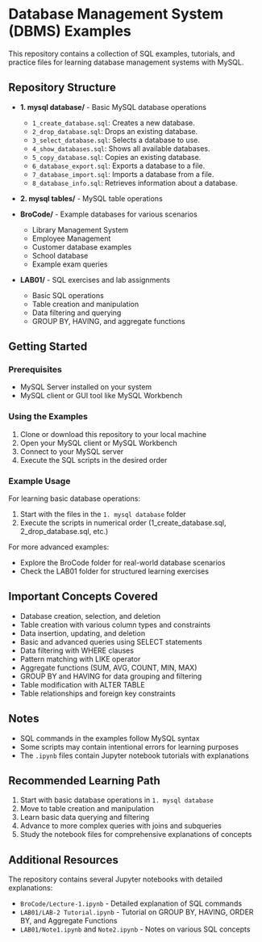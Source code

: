 # Database Management System (DBMS) Examples

This repository contains a collection of SQL examples, tutorials, and practice files for learning database management systems with MySQL.

## Repository Structure

- **1. mysql database/** - Basic MySQL database operations
  - `1_create_database.sql`: Creates a new database.
  - `2_drop_database.sql`: Drops an existing database.
  - `3_select_database.sql`: Selects a database to use.
  - `4_show_databases.sql`: Shows all available databases.
  - `5_copy_database.sql`: Copies an existing database.
  - `6_database_export.sql`: Exports a database to a file.
  - `7_database_import.sql`: Imports a database from a file.
  - `8_database_info.sql`: Retrieves information about a database.

- **2. mysql tables/** - MySQL table operations 

- **BroCode/** - Example databases for various scenarios
  - Library Management System
  - Employee Management
  - Customer database examples
  - School database
  - Example exam queries

- **LAB01/** - SQL exercises and lab assignments
  - Basic SQL operations
  - Table creation and manipulation
  - Data filtering and querying
  - GROUP BY, HAVING, and aggregate functions

## Getting Started

### Prerequisites

- MySQL Server installed on your system
- MySQL client or GUI tool like MySQL Workbench

### Using the Examples

1. Clone or download this repository to your local machine
2. Open your MySQL client or MySQL Workbench
3. Connect to your MySQL server
4. Execute the SQL scripts in the desired order

### Example Usage

For learning basic database operations:
1. Start with the files in the `1. mysql database` folder
2. Execute the scripts in numerical order (1_create_database.sql, 2_drop_database.sql, etc.)

For more advanced examples:
- Explore the BroCode folder for real-world database scenarios
- Check the LAB01 folder for structured learning exercises

## Important Concepts Covered

- Database creation, selection, and deletion
- Table creation with various column types and constraints
- Data insertion, updating, and deletion
- Basic and advanced queries using SELECT statements
- Data filtering with WHERE clauses
- Pattern matching with LIKE operator
- Aggregate functions (SUM, AVG, COUNT, MIN, MAX)
- GROUP BY and HAVING for data grouping and filtering
- Table modification with ALTER TABLE
- Table relationships and foreign key constraints

## Notes

- SQL commands in the examples follow MySQL syntax
- Some scripts may contain intentional errors for learning purposes
- The `.ipynb` files contain Jupyter notebook tutorials with explanations

## Recommended Learning Path

1. Start with basic database operations in `1. mysql database`
2. Move to table creation and manipulation
3. Learn basic data querying and filtering
4. Advance to more complex queries with joins and subqueries
5. Study the notebook files for comprehensive explanations of concepts

## Additional Resources

The repository contains several Jupyter notebooks with detailed explanations:
- `BroCode/Lecture-1.ipynb` - Detailed explanation of SQL commands
- `LAB01/LAB-2 Tutorial.ipynb` - Tutorial on GROUP BY, HAVING, ORDER BY, and Aggregate Functions
- `LAB01/Note1.ipynb` and `Note2.ipynb` - Notes on various SQL concepts
